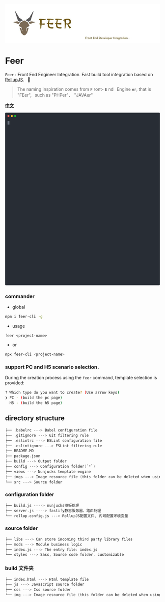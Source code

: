 <p>
	<img alt="Front End Developer Integration." src="./logo.jpg">
</p>

# Feer

`Feer` : Front End Engineer Integration. Fast build tool integration based on [RollupJS](https://www.rollupjs.com/). &ensp;🚀 

> The naming inspiration comes from **`F`** ront- **`E`** nd&ensp; Engine **`er`**, that is "FEer", &ensp;such as "PHPer"、 "JAVAer"

[**中文**](./README.md)

<p align='center'>
  <img src='./screenshot.svg' width='640' alt='yarn start'>
</p>

### commander

- global
```bash
npm i feer-cli -g
```
- usage
```
feer <project-name>
```
- or
```bash
npx feer-cli <project-name>
```

### support PC and H5 scenario selection.

During the creation process using the `feer` command, 
template selection is provided:

```bash
? Which type do you want to create? (Use arrow keys)
❯ PC - (build the pc page)
  H5 - (build the h5 page)
```

## directory structure

```c
├── .babelrc ---> Babel configuration file
├── .gitignore ---> Git filtering rule
├── .eslintrc ---> ESLint configuration file
├── .eslintignore ---> ESLint filtering rule
├── README.MD
├── package.json
├── build ---> Output folder
├── config ---> Configuration folder(`*`)
├── views ---> Nunjucks template engine
├── imgs ---> Image resource file (this folder can be deleted when using CDN)
└── src ---> Source folder
```

### configuration folder

```c
├── build.js ----> nunjucks模板处理
├── server.js ----> fastify静态服务器、路由处理
└── rollup.config.js ---> RollupJS配置文件, 内可配置环境变量
```

### source folder

```c
├── libs ---> Can store incoming third party library files
├── mods ---> Module business logic
├── index.js ---> The entry file: index.js
└── styles ---> Sass, Source code folder, customizable
```

### build 文件夹

```c
├── index.html ---> Html template file
├── js ---> Javascript source folder
├── css ---> Css source folder
└── img ---> Image resource file (this folder can be deleted when using CDN)
```


<!-- ### features

* 

## License

[MIT](./LICENSE)
 -->
